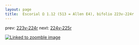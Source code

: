 ```yaml
---
layout: page
title:  Escorial Ω 1.12 (513 = Allen E4), bifolio 223v-224r
---
```


prev: [223v-224r](../223v-224r/) next: [224v-225r](../224v-225r/)



[![Linked to zoomble image](http://www.homermultitext.org/iipsrv?IIIF=/project/homer/pyramidal/deepzoom/hmt/e3bifolio/v1/E3_223v_224r.tif/full/2000,/0/default.jpg)](http://www.homermultitext.org/ict2/?urn=urn:cite2:hmt:e3bifolio.v1:E3_223v_224r)

